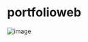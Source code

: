 # portfolioweb
![image](https://github.com/user-attachments/assets/3bdbaf4c-3d2b-4db8-b506-85030fd44dea)
